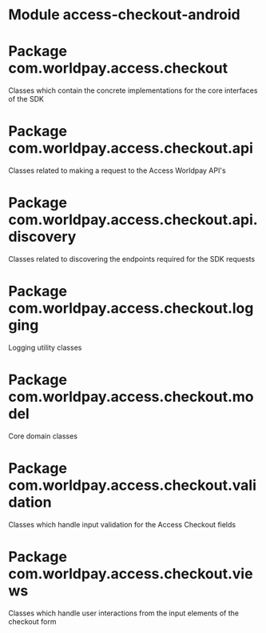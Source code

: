 # Module access-checkout-android

# Package com.worldpay.access.checkout

Classes which contain the concrete implementations for the core interfaces of the SDK

# Package com.worldpay.access.checkout.api

Classes related to making a request to the Access Worldpay API's

# Package com.worldpay.access.checkout.api.discovery

Classes related to discovering the endpoints required for the SDK requests

# Package com.worldpay.access.checkout.logging

Logging utility classes

# Package com.worldpay.access.checkout.model

Core domain classes

# Package com.worldpay.access.checkout.validation

Classes which handle input validation for the Access Checkout fields

# Package com.worldpay.access.checkout.views

Classes which handle user interactions from the input elements of the checkout form
